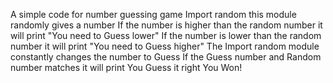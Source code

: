 A simple code for number guessing game 
Import random this module randomly gives a number 
If the number is higher than the random number it will print "You need to Guess lower"
If the number is lower than the random number it will print "You need to Guess  higher"
The Import random module constantly changes the number to Guess
If the Guess number and Random number matches it will print You Guess it right You Won!
